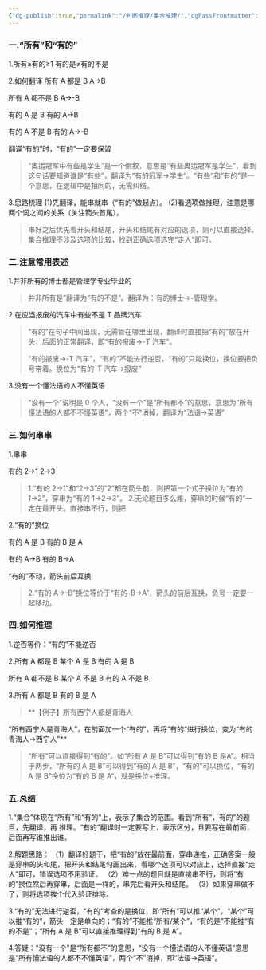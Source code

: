 ```yaml
---
{"dg-publish":true,"permalink":"/判断推理/集合推理/","dgPassFrontmatter":true,"noteIcon":"","created":"2023-12-02T20:21:22.524+08:00","updated":"2023-12-14T00:08:44.634+08:00"}
---
```


### 一.“所有”和“有的”

1.所有≥有的≥1
   有的是≠有的不是
   
2.如何翻译
所有 A 都是 B              A→B

所有 A 都不是 B         A→-B

有的 A 是 B                  有的 A→B

有的 A 不是 B             有的 A→-B

翻译“有的”时，“有的”一定要保留

>“奥运冠军中有些是学生”是一个倒叙，意思是“有些奥运冠军是学生”，看到这句话要知道谁是“有些”，翻译为“有的冠军→学生”。“有些”和“有的”是一个意思，在逻辑中是相同的，无需纠结。

3.思路梳理
(1)先翻译，能串就串（“有的”做起点）。
(2)看选项做推理，注意是哪两个词之间的关系（关注箭头首尾）。

>串好之后优先看开头和结尾，开头和结尾有对应的选项，则可以直接选择。集合推理不涉及选项的比较，找到正确选项选完“走人”即可。

### 二.注意常用表述

1.并非所有的博士都是管理学专业毕业的

>并非所有是”翻译为“有的不是”。翻译为：有的博士→-管理学。

2.在应当报废的汽车中有些不是 T 品牌汽车

>“有的”在句子中间出现，无需管在哪里出现，翻译时直接把“有的”放在开头，后面的正常翻译，即“有的报废→-T 汽车”。
>
>“有的报废→-T 汽车”，“有的”不能进行逆否，“有的”只能换位，换位要把负号带着。换位为“有的-T 汽车→报废”

3.没有一个懂法语的人不懂英语

>“没有一个”说明是 0 个人，“没有一个”是“所有都不”的意思，意思为“所有懂法语的人都不不懂英语”，两个“不”消掉，翻译为“法语→英语”

### 三.如何串串

1.串串

有的 2→1
2→3

>1.“有的 2→1”和“2→3”的“2”都在箭头前，则把第一个式子换位为“有的 1→2”，穿串为“有的 1→2→3”。
2.无论题目多么难，穿串的时候“有的”一定在最开头。直接串不行，则把

2.“有的”换位

有的 A 是 B             有的 B 是 A

有的 A→B                有的 B→A

“有的”不动，箭头前后互换

>2.“有的 A→-B”换位等价于“有的-B→A”，箭头的前后互换，负号一定要一起移动。

### 四.如何推理

1.逆否等价：“有的”不能逆否

2.所有 A 都是 B           某个 A 是 B          有的 A 是 B

所有 A 都不是 B          某个 A 不是 B         有的 A 不是 B

3.所有 A 都是 B          有的 B 是 A

>**【例子】所有西宁人都是青海人
>
“所有西宁人是青海人”，在前面加一个“有的”，再将“有的”进行换位，变为“有的青海人→西宁人”**

>“所有”可以直接得到“有的”。如“所有 A 是 B”可以得到“有的 B 是A”。相当于两步，“所有的 A 是 B”可以得到“有的 A 是 B”，“有的”可以换位，“有的 A 是 B”换位为“有的 B 是 A”，就是换位+推理。

### 五.总结

1.“集合”体现在“所有”和“有的”上，表示了集合的范围。看到“所有”，有的”的题目，先翻译，再
推理。“有的”翻译时一定要写上，表示区分，且要写在最前面，后面再写谁推出谁。

2.解题思路：
（1）翻译好题干，把“有的”放在最前面，穿串递推，正确答案一般是穿串的头和尾，把开头和结尾勾画出来，看哪个选项可以对应上，选择直接“走人”即可，错误选项不用验证。
（2）难一点的题目就是直接串不行，则将“有的”换位然后再穿串，后面是一样的，串完后看开头和结尾。
（3）如果穿串做不了，则将选项挨个代入验证排除。

3.“有的”无法进行逆否，“有的”考查的是换位，即“所有”可以推“某个”，“某个”可以推“有的”，箭头一定是单向的；“有的”不能推“所有/某个”，“有的是”不能推“有的不是”；“所有 A 是 B”可以直接推理得到“有的 B 是 A”。

4.答疑：“没有一个”是“所有都不”的意思，“没有一个懂法语的人不懂英语”意思是“所有懂法语的人都不不懂英语”，两个“不”消掉，即“法语→英语”。